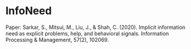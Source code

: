 # InfoNeed
Paper: Sarkar, S., Mitsui, M., Liu, J., &amp; Shah, C. (2020). Implicit information need as explicit problems, help, and behavioral signals. Information Processing &amp; Management, 57(2), 102069.

